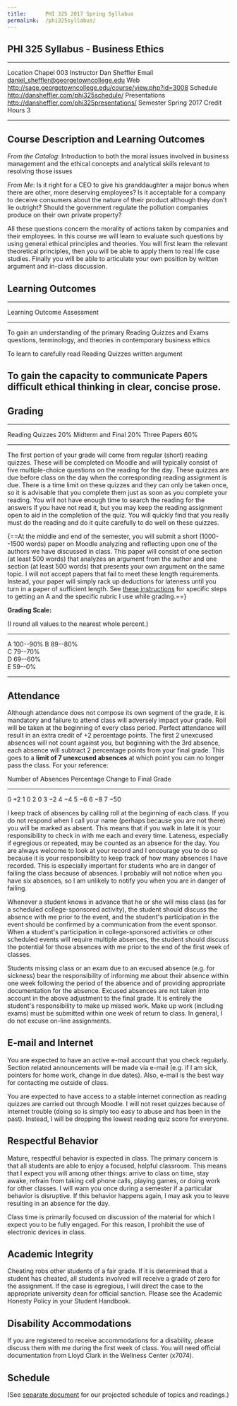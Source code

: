 ```yaml
---
title:      PHI 325 2017 Spring Syllabus
permalink:  /phi325syllabus/
---
```


## PHI 325 Syllabus - Business Ethics ##


----------------------- -----------------------------------------------
Location                Chapel 003
Instructor              Dan Sheffler
Email                   daniel_sheffler@georgetowncollege.edu
Web                     <http://sage.georgetowncollege.edu/course/view.php?id=3008>
Schedule                <http://dansheffler.com/phi325schedule/>
Presentations           <http://dansheffler.com/phi325presentations/>
Semester                Spring 2017
Credit Hours            3
----------------------- -----------------------------------------------



## Course Description and Learning Outcomes ##

*From the Catalog*:  Introduction to both the moral issues involved in business management and the ethical concepts and analytical skills relevant to resolving those issues

*From Me*:  Is it right for a CEO to give his granddaughter a major bonus when there are other, more deserving employees? Is it acceptable for a company to deceive consumers about the nature of their product although they don't lie outright? Should the government regulate the pollution companies produce on their own private property?

All these questions concern the morality of actions taken by companies and their employees. In this course we will learn to evaluate such questions by using general ethical principles and theories. You will first learn the relevant theoretical principles, then you will be able to apply them to real life case studies. Finally you will be able to articulate your own position by written argument and in-class discussion.




## Learning Outcomes ##

-----------------------------------------------------------------------
Learning Outcome                        Assessment
--------------------------------------- -------------------------------
To gain an understanding of the primary Reading Quizzes and Exams
questions, terminology, and theories in
contemporary business ethics

To learn to carefully read              Reading Quizzes
written argument

To gain the capacity to communicate     Papers
difficult ethical thinking in
clear, concise prose.
-----------------------------------------------------------------------



## Grading ##

----------------- ----
Reading Quizzes   20% 
Midterm and Final 20%
Three Papers      60% 
----------------- ----

The first portion of your grade will come from regular (short) reading quizzes. These will be completed on Moodle and will typically consist of five multiple-choice questions on the reading for the day. These quizzes are due before class on the day when the corresponding reading assignment is due. There is a time limit on these quizzes and they can only be taken once, so it is advisable that you complete them just as soon as you complete your reading. You will not have enough time to search the reading for the answers if you have not read it, but you may keep the reading assignment open to aid in the completion of the quiz. You will quickly find that you really must do the reading and do it quite carefully to do well on these quizzes.

{==At the middle and end of the semester, you will submit a short (1000--1500 words) paper on Moodle analyzing and reflecting upon one of the authors we have discussed in class.  This paper will consist of one section (at least 500 words) that analyzes an argument from the author and one section (at least 500 words) that presents your own argument on the same topic.  I will not accept papers that fail to meet these length requirements.  Instead, your paper will simply rack up deductions for lateness until you turn in a paper of sufficient length.  See [these instructions](http://www.dansheffler.com/phi201analysispaper/) for specific steps to getting an A and the specific rubric I use while grading.==}

**Grading Scale:**

(I round all values to the nearest whole percent.)

--- ------------------
A   100--90% 
B   89--80%  
C   79--70%  
D   69--60%  
E   59--0%   
--- ------------------


## Attendance ##

Although attendance does not compose its own segment of the grade, it is mandatory and failure to attend class will adversely impact your grade. Roll will be taken at the beginning of every class period. Perfect attendance will result in an extra credit of +2 percentage points. The first 2 unexcused absences will not count against you, but beginning with the 3rd absence, each absence will subtract 2 percentage points from your final grade. This goes to a **limit of 7 unexcused absences** at which point you can no longer pass the class. For your reference:

Number of Absences  Percentage Change to Final Grade 
------------------- ---------------------------------
0                   $+2$
1                   0
2                   0
3                   $-2$
4                   $-4$
5                   $-6$
6                   $-8$
7                   $-50$

I keep track of absences by calling roll at the beginning of each class. If you do not respond when I call your name (perhaps because you are not there) you will be marked as absent. This means that if you walk in late it is your responsibility to check in with me each and every time. Lateness, especially if egregious or repeated, may be counted as an absence for the day. You are always welcome to look at your record and I encourage you to do so because it is your responsibility to keep track of how many absences I have recorded. This is especially important for students who are in danger of failing the class because of absences. I probably will not notice when you have six absences, so I am unlikely to notify you when you are in danger of failing.

Whenever a student knows in advance that he or she will miss class (as for a scheduled college-sponsored activity), the student should discuss the absence with me prior to the event, and the student's participation in the event should be confirmed by a communication from the event sponsor.  When a student's participation in college-sponsored activities or other scheduled events will require multiple absences, the student should discuss the potential for those absences with me prior to the end of the first week of classes.

Students missing class or an exam due to an excused absence (e.g. for sickness) bear the responsibility of informing me about their absence within one week following the period of the absence and of providing appropriate documentation for the absence. Excused absences are not taken into account in the above adjustment to the final grade. It is entirely the student's responsibility to make up missed work. Make up work (including exams) must be submitted within one week of return to class. In general, I do not excuse on-line assignments.


## E-mail and Internet ##

You are expected to have an active e-mail account that you check regularly. Section related announcements will be made via e-mail (e.g. if I am sick, pointers for home work, change in due dates). Also, e-mail is the best way for contacting me outside of class.

You are expected to have access to a stable internet connection as reading quizzes are carried out through Moodle.  I will not reset quizzes because of internet trouble (doing so is simply too easy to abuse and has been in the past).  Instead, I will be dropping the lowest reading quiz score for everyone.



## Respectful Behavior ##

Mature, respectful behavior is expected in class. The primary concern is that all students are able to enjoy a focused, helpful classroom. This means that I expect you will among other things: arrive to class on time, stay awake, refrain from taking cell phone calls, playing games, or doing work for other classes. I will warn you once during a semester if a particular behavior is disruptive. If this behavior happens again, I may ask you to leave resulting in an absence for the day.

Class time is primarily focused on discussion of the material for which I expect you to be fully engaged. For this reason, I prohibit the use of electronic devices in class.


## Academic Integrity ##

Cheating robs other students of a fair grade. If it is determined that a student has cheated, all students involved will receive a grade of zero for the assignment. If the case is egregious, I will direct the case to the appropriate university dean for official sanction.  Please see the Academic Honesty Policy in your Student Handbook.


## Disability Accommodations ##

If you are registered to receive accommodations for a disability, please discuss them with me during the first week of class.  You will need official documentation from Lloyd Clark in the Wellness Center (x7074).


## Schedule ##

(See [separate document](http://dansheffler.com/phi325schedule/) for our projected schedule of topics and readings.)

